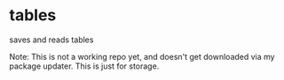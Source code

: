 # tables
saves and reads tables

Note: This is not a working repo yet, and doesn't get downloaded via my package updater. This is just for storage.
